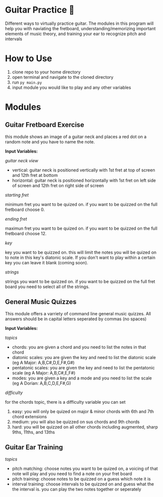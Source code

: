 # Guitar Practice :guitar:

Different ways to virtually practice guitar. The modules in this program will help you with naviating the fretboard, understanding/memorizing important elements of music theory, and training your ear to recognize pitch and intervals

# How to Use

1. clone repo to your home directory
2. open terminal and navigate to the cloned directory
3. run `py main.py`
4. input module you would like to play and any other variables

# Modules

## Guitar Fretboard Exercise

this module shows an image of a guitar neck and places a red dot on a random note and you have to name the note.

**Input Variables:**

*guitar neck view*
- vertical: guitar neck is positioned vertically with 1st fret at top of screen and 12th fret at bottom
- horizontal: guitar neck is positioned horizontally with 1st fret on left side of screen and 12th fret on right side of screen

*starting fret*

minimum fret you want to be quized on. if you want to be quizzed on the full fretboard choose 0.

*ending fret*

maximun fret you want to be quized on. if you want to be quizzed on the full fretboard choose 12.

*key*

key you want to be quizzed on. this will limit the notes you will be quized on to note in this key's diatonic scale. If you don't want to play within a certain key you can leave it blank (coming soon).

*strings*

strings you want to be quizzed on. if you want to be quizzed on the full fret board you need to select all of the strings.

## General Music Quizzes

This module offers a varriety of command line general music quizzes. All answers should be in capital letters seperated by commas (no spaces)

**Input Variables:**

*topics*
- chords: you are given a chord and you need to list the notes in that chord
- diatonic scales: you are given the key and need to list the diatonic scale (eg A Major: A,B,C#,D,E,F#,G#)
- pentatonic scales: you are given the key and need to list the pentatonic scale (eg A Major: A,B,C#,E,F#)
- modes: you are given a key and a mode and you need to list the scale (eg A Dorian: A,B,C,D,E,F#,G)

*difficulty*

for the chords topic, there is a difficulty variable you can set
1. easy: you will only be quized on major & minor chords with 6th and 7th chord extensions
2. medium: you will also be quizzed on sus chords and 9th chords
3. hard: you will be quizzed on all other chords including augmented, sharp 9ths, 11ths, and 13ths 

## Guitar Ear Training

*topics*
- pitch matching: choose notes you want to be quized on, a voicing of that note will play and you need to find a note on your fret board
- pitch training: choose notes to be quizzed on a guess which note it is
- interval training: choose intervals to be quizzed on and guess what the the interval is. you can play the two notes together or seperately
